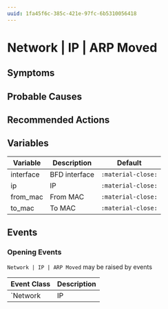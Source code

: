```yaml
---
uuid: 1fa45f6c-385c-421e-97fc-6b5310056418
---
```

# Network | IP | ARP Moved

## Symptoms

## Probable Causes

## Recommended Actions

## Variables

Variable | Description | Default
--- | --- | ---
interface | BFD interface | `:material-close:`
ip | IP | `:material-close:`
from_mac | From MAC | `:material-close:`
to_mac | To MAC | `:material-close:`

## Events

### Opening Events
`Network | IP | ARP Moved` may be raised by events

Event Class | Description
--- | ---
`Network | IP | ARP Moved` | dispose
